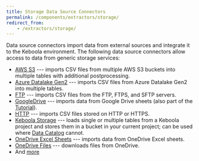 ```yaml
---
title: Storage Data Source Connectors
permalink: /components/extractors/storage/
redirect_from:
    - /extractors/storage/
---
```


Data source connectors import data from external sources and integrate it to the Keboola environment.
The following data source connectors allow access to data from generic storage services:

- [AWS S3](/components/extractors/storage/aws-s3) --- imports CSV files from multiple AWS S3 buckets into multiple tables with additional postprocessing.
- [Azure Datalake Gen2](/components/extractors/storage/azure-datalake-gen2) --- imports CSV files from Azure Datalake Gen2 into multiple tables.
- [FTP](/components/extractors/storage/ftp) --- imports CSV files from the FTP, FTPS, and SFTP servers.
- [GoogleDrive](/components/extractors/storage/google-drive/) --- imports data from Google Drive sheets (also part of the [Tutorial](/tutorial/load/googledrive/)).
- [HTTP](/components/extractors/storage/http/) --- imports CSV files stored on HTTP or HTTPS.
- [Keboola Storage](/components/extractors/storage/storage-api/) --- loads single or multiple tables from a Keboola project and stores them in a bucket in your current project; can be used where [Data Catalog](/catalog/) cannot.
- [OneDrive Excel Sheets](/components/extractors/storage/onedrive-excel-sheets/) --- imports data from OneDrive Excel sheets.
- [OneDrive Files](/components/extractors/storage/onedrive-files/) --- downloads files from OneDrive.
- And [more](https://components.keboola.com/components)
